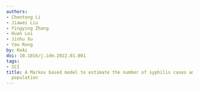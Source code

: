 ```yaml
---
authors:
- Chentong Li
- Jiawei Liu
- Yingying Zhang
- Huan Lei
- Jinhu Xu
- Yao Rong
by: KeAi
doi: 10.1016/j.idm.2022.01.001
tags:
- SCI
title: A Markov based model to estimate the number of syphilis cases among floating
  population
---
```

